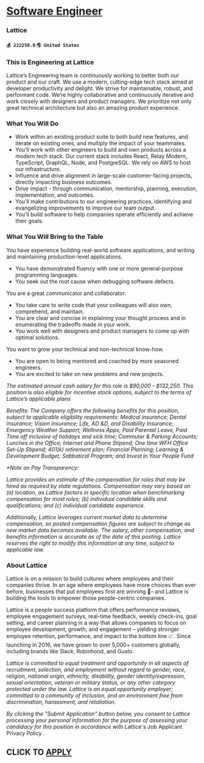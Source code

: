 # [Software Engineer](https://www.remotewlb.com/apply/software-engineer-67289)  
### Lattice  
#### `💰 222250.0` `🌎 United States`  

### **This is Engineering at Lattice**

Lattice’s Engineering team is continuously working to better both our product and our craft. We use a modern, cutting-edge tech stack aimed at developer productivity and delight. We strive for maintainable, robust, and performant code. We’re highly collaborative and continuously iterative and work closely with designers and product managers. We prioritize not only great technical architecture but also an amazing product experience.

###  **What You Will Do**

  * Work within an existing product suite to both build new features, and iterate on existing ones, and multiply the impact of your teammates.
  * You’ll work with other engineers to build and own products across a modern tech stack. Our current stack includes React, Relay Modern, TypeScript, GraphQL, Node, and PostgreSQL. We rely on AWS to host our infrastructure.
  * Influence and drive alignment in large-scale customer-facing projects, directly impacting business outcomes.
  * Drive impact - through communication, mentorship, planning, execution, implementation, and outcomes.
  * You’ll make contributions to our engineering practices, identifying and evangelizing improvements to improve our team output.
  * You’ll build software to help companies operate efficiently and achieve their goals.

### **What You Will Bring to the Table**

You have experience building real-world software applications, and writing and maintaining production-level applications.

  * You have demonstrated fluency with one or more general-purpose programming languages.
  * You seek out the root cause when debugging software defects.

You are a great communicator and collaborator.

  * You take care to write code that your colleagues will also own, comprehend, and maintain.
  * You are clear and concise in explaining your thought process and in enumerating the tradeoffs made in your work.
  * You work well with designers and product managers to come up with optimal solutions. 

You want to grow your technical and non-technical know-how.

  * You are open to being mentored and coached by more seasoned engineers.
  * You are excited to take on new problems and new projects.

_The estimated annual cash salary for this role is $90,000 - $132,250. This position is also eligible for incentive stock options, subject to the terms of Lattice’s applicable plans_

 _Benefits: The Company offers the following benefits for this position, subject to applicable eligibility requirements: Medical insurance; Dental insurance; Vision insurance; Life, AD &D, and Disability Insurance; Emergency Weather Support; Wellness Apps; Paid Parental Leave, Paid Time off inclusive of holidays and sick time; Commuter & Parking Accounts; Lunches in the Office; Internet and Phone Stipend; One time WFH Office Set-Up Stipend; 401(k) retirement plan; Financial Planning; Learning & Development Budget; Sabbatical Program; and Invest in Your People Fund_

 _*Note on Pay Transparency:_

 _Lattice provides an estimate of the compensation for roles that may be hired as required by state regulations. Compensation may vary based on (a) location, as Lattice factors in specific location when benchmarking compensation for most roles; (b) individual candidate skills and qualifications; and (c) individual candidate experience._

 _Additionally, Lattice leverages current market data to determine compensation, so posted compensation figures are subject to change as new market data becomes available. The salary, other compensation, and benefits information is accurate as of the date of this posting. Lattice reserves the right to modify this information at any time, subject to applicable law._

###  **About Lattice**

Lattice is on a mission to build cultures where employees and their companies thrive. In an age where employees have more choices than ever before, businesses that put employees first are winning 🏅– and Lattice is building the tools to empower those people-centric companies.

Lattice is a people success platform that offers performance reviews, employee engagement surveys, real-time feedback, weekly check-ins, goal setting, and career planning in a way that allows companies to focus on employee development, growth, and engagement – yielding stronger employee retention, performance, and impact to the bottom line 📈. Since launching in 2016, we have grown to over 5,000+ customers globally, including brands like Slack, Robinhood, and Gusto.

_Lattice is committed to equal treatment and opportunity in all aspects of recruitment, selection, and employment without regard to gender, race, religion, national origin, ethnicity, disability, gender identity/expression, sexual orientation, veteran or military status, or any other category protected under the law. Lattice is an equal opportunity employer; committed to a community of inclusion, and an environment free from discrimination, harassment, and retaliation._

 _By clicking the "Submit Application" button below, you consent to Lattice processing your personal information for the purpose of assessing your candidacy for this position in accordance with_ Lattice's Job Applicant Privacy Policy _._

  
## CLICK TO [APPLY](https://www.remotewlb.com/apply/software-engineer-67289)


